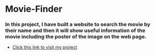 # Movie-Finder

### In this project, I have built a website to search the movie by their name and then it will show useful information of the movie including the poster of the image on the web page.
- [Click this link to visit my project](https://chennupati-balu.000webhostapp.com/)
